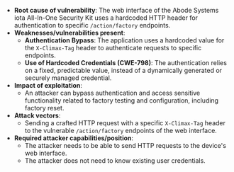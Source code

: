 - **Root cause of vulnerability**: The web interface of the Abode Systems iota All-In-One Security Kit uses a hardcoded HTTP header for authentication to specific `/action/factory` endpoints.
- **Weaknesses/vulnerabilities present**:
    - **Authentication Bypass**:  The application uses a hardcoded value for the `X-Climax-Tag` header to authenticate requests to specific endpoints.
    - **Use of Hardcoded Credentials (CWE-798)**: The authentication relies on a fixed, predictable value, instead of a dynamically generated or securely managed credential.
- **Impact of exploitation**:
    - An attacker can bypass authentication and access sensitive functionality related to factory testing and configuration, including factory reset.
- **Attack vectors**:
    - Sending a crafted HTTP request with a specific `X-Climax-Tag` header to the vulnerable `/action/factory` endpoints of the web interface.
- **Required attacker capabilities/position**:
    - The attacker needs to be able to send HTTP requests to the device's web interface.
    - The attacker does not need to know existing user credentials.